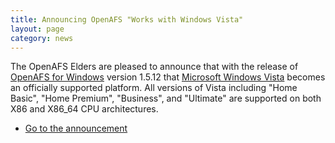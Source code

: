 ```yaml
---
title: Announcing OpenAFS "Works with Windows Vista"
layout: page
category: news
---
```



The OpenAFS Elders are pleased to announce that with the release of
[OpenAFS for Windows](http://www.openafs.org/windows.html) version
1.5.12 that [Microsoft Windows Vista](http://www.microsoft.com/windowsvista/)
becomes an officially supported platform. All versions of Vista including
"Home Basic", "Home Premium", "Business", and "Ultimate" are supported on
both X86 and X86\_64 CPU architectures.

-   [Go to the announcement](openafs-vista-announce.html)

